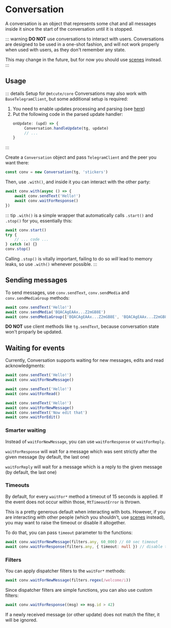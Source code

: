 # Conversation

A conversation is an object that represents some chat and all messages
inside it since the start of the conversation until it is stopped.

<!-- This is particularly useful when programmatically interacting with bots,
as you can see in this example TODO LINK -->

::: warning
**DO NOT** use conversations to interact with users. Conversations are
designed to be used in a one-shot fashion, and will not work properly when used with users,
as they don't remember any state.

This may change in the future, but for now you should use [scenes](/guide/dispatcher/scenes) instead.
:::

## Usage

::: details Setup for `@mtcute/core`
Conversations may also work with `BaseTelegramClient`, but some additional setup is required:
1. You need to enable updates processing and parsing (see [here](/guide/intro/updates.html#mtcute-core))
2. Put the following code in the parsed update handler:
   ```ts
   onUpdate: (upd) => {
        Conversation.handleUpdate(tg, update)
        // ...
   }
   ```
:::

Create a `Conversation` object and pass `TelegramClient` and the peer you want
there:

```ts
const conv = new Conversation(tg, 'stickers')
```

Then, use `.with()`, and inside it you can interact with the other party:

```ts
await conv.with(async () => {
    await conv.sendText('Hello!')
    await conv.waitForResponse()
})
```

::: tip
`.with()` is a simple wrapper that automatically calls
`.start()` and `.stop()` for you, essentially this:

```ts
await conv.start()
try {
    // ... code ...
} catch (e) {}
conv.stop()
```

Calling `.stop()` is vitally important, failing to do so *will* lead
to memory leaks, so use `.with()` whenever possible.
:::

## Sending messages

To send messages, use `conv.sendText`, `conv.sendMedia` and `conv.sendMediaGroup`
methods:

```ts
await conv.sendText('Hello!')
await conv.sendMedia('BQACAgEAAx...Z2mGB8E')
await conv.sendMediaGroup(['BQACAgEAAx...Z2mGB8E', 'BQACAgEAAx...Z2mGB8E'])
```

**DO NOT** use client methods like `tg.sendText`, because conversation state 
won't proparly be updated.

## Waiting for events

Currently, Conversation supports waiting for new messages, edits and read
acknowledgments:

```ts
await conv.sendText('Hello!')
await conv.waitForNewMessage()

await conv.sendText('Hello!')
await conv.waitForRead()

await conv.sendText('Hello!')
await conv.waitForNewMessage()
await conv.sendText('Now edit that')
await conv.waitForEdit()
```

### Smarter waiting

Instead of `waitForNewMessage`, you can use `waitForResponse`
or `waitForReply`.

`waitForResponse` will wait for a message which was sent strictly
after the given message (by default, the last one)

`waitForReply` will wait for a message which is a reply to the
given message (by default, the last one)

### Timeouts

By default, for every `waitFor*` method a timeout of 15 seconds is applied.
If the event does not occur within those, `MtTimeoutError` is thrown.

This is a pretty generous default when interacting with bots.
However, if you are interacting with other people (which you shouldn't, use
[scenes](/guide/dispatcher/scenes) instead), you may want to raise the timeout or
disable it altogether.

To do that, you can pass `timeout` parameter to the functions:

```ts
await conv.waitForNewMessage(filters.any, 60_000) // 60 sec timeout
await conv.waitForResponse(filters.any, { timeout: null }) // disable timeout
```

### Filters

You can apply dispatcher filters to the `waitFor*` methods:

```ts
await conv.waitForNewMessage(filters.regex(/welcome/i))
```

Since dispatcher filters are simple functions, you can also use custom filters:

```ts
await conv.waitForResponse((msg) => msg.id > 42)
```

If a newly received message (or other update) does not match the filter,
it will be ignored.
